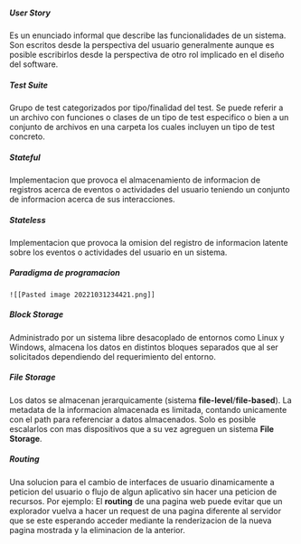 ##### User Story
Es un enunciado informal que describe las funcionalidades de un sistema. Son escritos desde la perspectiva del usuario generalmente aunque es posible escribirlos desde la perspectiva de otro rol implicado en el diseño del software.

##### Test Suite
Grupo de test categorizados por tipo/finalidad del test. Se puede referir a un archivo con funciones o clases de un tipo de test especifico o bien a un conjunto de archivos en una carpeta los cuales incluyen un tipo de test concreto.

##### Stateful
Implementacion que provoca el almacenamiento de informacion de registros acerca de eventos o actividades del usuario teniendo un conjunto de informacion acerca de sus interacciones.

##### Stateless
Implementacion que provoca la omision del registro de informacion latente sobre los eventos o actividades del usuario en un sistema. 

##### Paradigma de programacion
	![[Pasted image 20221031234421.png]]

##### **Block Storage**
Administrado por un sistema libre desacoplado de entornos como Linux y Windows, almacena los datos en distintos bloques separados que al ser solicitados dependiendo del requerimiento del entorno.

##### **File Storage**
Los datos se almacenan jerarquicamente (sistema **file-level**/**file-based**). La metadata de la informacion almacenada es limitada, contando unicamente con el path para referenciar a datos almacenados. Solo es posible escalarlos con mas dispositivos que a su vez agreguen un sistema **File Storage**. 

##### **Routing**
Una solucion para el cambio de interfaces de usuario dinamicamente a peticion del usuario o flujo de algun aplicativo sin hacer una peticion de recursos. Por ejemplo: El **routing** de una pagina web puede evitar que un explorador vuelva a hacer un request de una pagina diferente al servidor que se este esperando acceder mediante la renderizacion de la nueva pagina mostrada  y la eliminacion de la anterior.

